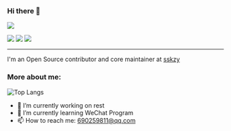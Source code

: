 ### Hi there 👋

<img src="https://github-readme-stats.vercel.app/api?username=sskzy&show_icons=true&locale=en&rank_icon=github" />

<img src="https://img.shields.io/badge/-HTML5-E34F26?style=flat-square&logo=html5&logoColor=white" /> <img src="https://img.shields.io/badge/-CSS3-1572B6?style=flat-square&logo=css3" /> <img src="https://img.shields.io/badge/-JavaScript-oringe?style=flat-square&logo=javascript" />

---

I'm an Open Source contributor and core maintainer at [sskzy](https://github.com/sskzy)


### More about me:
![Top Langs](https://github-readme-stats.vercel.app/api/top-langs/?username=sskzy&layout=compact)

- 🔭 I’m currently working on rest
- 🌱 I’m currently learning WeChat Program
- 📫 How to reach me: 690259811@qq.com

